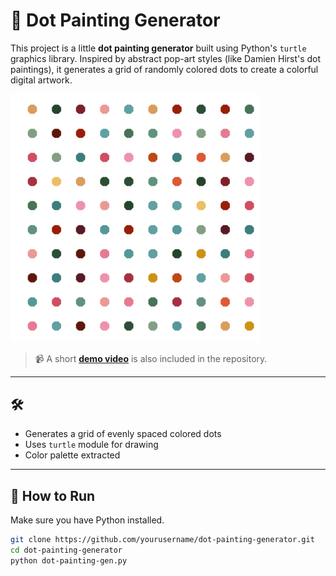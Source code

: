 # 🎨 Dot Painting Generator 

This project is a little **dot painting generator** built using Python's `turtle` graphics library. Inspired by abstract pop-art styles (like Damien Hirst's dot paintings), it generates a grid of randomly colored dots to create a colorful digital artwork.

<img src="image.png" alt="Dot Painting Screenshot" width="400"/>


> 📹 A short [**demo video**](demo.mp4) is also included in the repository.

---

## 🛠 

- Generates a grid of evenly spaced colored dots
- Uses `turtle` module for drawing
- Color palette extracted

---

## 📂 How to Run

Make sure you have Python installed.

```bash
git clone https://github.com/yourusername/dot-painting-generator.git
cd dot-painting-generator
python dot-painting-gen.py
